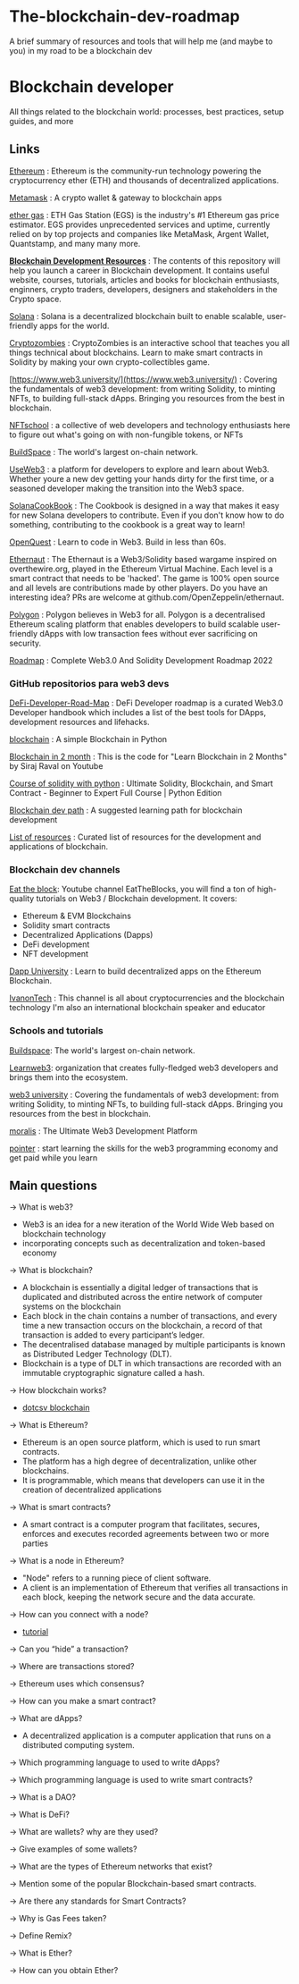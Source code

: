 # The-blockchain-dev-roadmap
A brief summary of resources and tools that will help me (and maybe to you) in my road to be a blockchain dev
# Blockchain developer

All things related to the blockchain world: processes, best practices, setup guides, and more

## Links

[Ethereum](https://ethereum.org/en/) : Ethereum is the community-run technology powering the cryptocurrency ether (ETH) and thousands of decentralized applications.


[Metamask](https://chrome.google.com/webstore/detail/metamask/nkbihfbeogaeaoehlefnkodbefgpgknn?hl=es) : A crypto wallet & gateway to blockchain apps


[ether gas](https://ethgasstation.info/) : ETH Gas Station (EGS) is the industry's #1 Ethereum gas price estimator. EGS provides unprecedented services and uptime, currently relied on by top projects and companies like MetaMask, Argent Wallet, Quantstamp, and many many more.


**[Blockchain Development Resources](https://github.com/PatrickAlphaC/Blockchain-Development-Resources)** : The contents of this repository will help you launch a career in Blockchain development. It contains useful website, courses, tutorials, articles and books for blockchain enthusiasts, enginners, crypto traders, developers, designers and stakeholders in the Crypto space.

[Solana](https://solana.com/) : Solana is a decentralized blockchain built to enable scalable, user-friendly apps for the world.

[Cryptozombies](https://cryptozombies.io/) : CryptoZombies is an interactive school that teaches you all things technical about blockchains. Learn to make smart contracts in Solidity by making your own crypto-collectibles game.

[https://www.web3.university/](https://www.web3.university/) : Covering the fundamentals of web3 development: from writing Solidity, to minting NFTs, to building full-stack dApps. Bringing you resources from the best in blockchain.


[NFTschool](https://nftschool.dev/) : a collective of web developers and technology enthusiasts here to figure out what's going on with non-fungible tokens, or NFTs

[BuildSpace](https://buildspace.so/) : The world's largest on-chain network.

[UseWeb3](https://www.useweb3.xyz/) : a platform for developers to explore and learn about Web3. Whether youre a new dev getting your hands dirty for the first time, or a seasoned developer making the transition into the Web3 space.

[SolanaCookBook](https://solanacookbook.com/#contributing) : The Cookbook is designed in a way that makes it easy for new Solana developers to contribute. Even if you don't know how to do something, contributing to the cookbook is a great way to learn!

[OpenQuest](https://openquest.xyz/) : Learn to code in Web3. Build in less than 60s.

[Ethernaut](https://ethernaut.openzeppelin.com/) : The Ethernaut is a Web3/Solidity based wargame inspired on overthewire.org, played in the Ethereum Virtual Machine. Each level is a smart contract that needs to be 'hacked'.
The game is 100% open source and all levels are contributions made by other players. Do you have an interesting idea? PRs are welcome at github.com/OpenZeppelin/ethernaut.

[Polygon](https://www.polygon.technology/) : Polygon believes in Web3 for all. Polygon is a decentralised Ethereum scaling platform that enables developers to build scalable user-friendly dApps with low transaction fees without ever sacrificing on security.

[Roadmap](https://vitto.cc/web3-and-solidity-smart-contracts-development-roadmap/) : Complete Web3.0 And Solidity Development Roadmap 2022


### GitHub repositorios para web3 devs

[DeFi-Developer-Road-Map](https://github.com/OffcierCia/DeFi-Developer-Road-Map) : DeFi Developer roadmap is a curated Web3.0 Developer handbook which includes a list of the best tools for DApps, development resources and lifehacks.

[blockchain](https://github.com/dvf/blockchain) : A simple Blockchain in Python

[Blockchain in 2 month](https://github.com/llSourcell/Learn_Blockchain_in_2_months) : This is the code for "Learn Blockchain in 2 Months" by Siraj Raval on Youtube

[Course of solidity with python](https://github.com/smartcontractkit/full-blockchain-solidity-course-py) : Ultimate Solidity, Blockchain, and Smart Contract - Beginner to Expert Full Course | Python Edition

[Blockchain dev path](https://github.com/protofire/blockchain-learning-path) : A suggested learning path for blockchain development

[List of resources](https://github.com/yjjnls/awesome-blockchain) : Curated list of resources for the development and applications of blockchain.


### Blockchain dev channels

[Eat the block](https://www.youtube.com/c/EatTheBlocks): Youtube channel EatTheBlocks, you will find a ton of high-quality tutorials on Web3 / Blockchain development. It covers:
- Ethereum & EVM Blockchains
- Solidity smart contracts
- Decentralized Applications (Dapps)
- DeFi development
- NFT development 

[Dapp University](https://www.youtube.com/c/DappUniversity) : Learn to build decentralized apps on the Ethereum Blockchain.


[IvanonTech](https://www.youtube.com/c/IvanonTech) : This channel is all about cryptocurrencies and the blockchain technology
I'm also an international blockchain speaker and educator 


### Schools and tutorials

[Buildspace](https://app.buildspace.so/home): The world's largest on-chain network.

[Learnweb3](https://www.learnweb3.io/tracks/freshman): organization that creates fully-fledged web3 developers and brings them into the ecosystem.

[web3 university](https://www.web3.university/) : Covering the fundamentals of web3 development: from writing Solidity, to minting NFTs, to building full-stack dApps. Bringing you resources from the best in blockchain.

[moralis](https://moralis.io/) : The Ultimate Web3 Development Platform

[pointer](https://www.pointer.gg/) : start learning the skills for the web3 programming economy and get paid while you learn

## Main questions

→ What is web3?
  * Web3 is an idea for a new iteration of the World Wide Web based on blockchain technology
  * incorporating concepts such as decentralization and token-based economy
  
→ What is blockchain?
  * A blockchain is essentially a digital ledger of transactions that is duplicated and distributed across the entire network of computer systems on the blockchain
  * Each block in the chain contains a number of transactions, and every time a new transaction occurs on the blockchain, a record of that transaction is added to every participant’s ledger. 
  * The decentralised database managed by multiple participants is known as Distributed Ledger Technology (DLT).
  * Blockchain is a type of DLT in which transactions are recorded with an immutable cryptographic signature called a hash.

→ How blockchain works?
  * [dotcsv blockchain](https://www.youtube.com/watch?v=V9Kr2SujqHw&t=632s)

→ What is Ethereum?
  * Ethereum is an open source platform, which is used to run smart contracts. 
  * The platform has a high degree of decentralization, unlike other blockchains. 
  * It is programmable, which means that developers can use it in the creation of decentralized applications

→ What is smart contracts?
  * A smart contract is a computer program that facilitates, secures, enforces and executes recorded agreements between two or more parties

→ What is a node in Ethereum?
  * "Node" refers to a running piece of client software. 
  * A client is an implementation of Ethereum that verifies all transactions in each block, keeping the network secure and the data accurate.

→ How can you connect with a node?
  * [tutorial](https://moralis.io/how-to-connect-to-ethereum-nodes/)

→ Can you “hide” a transaction?

→ Where are transactions stored?

→ Ethereum uses which consensus?

→ How can you make a smart contract?

→ What are dApps?
  * A decentralized application is a computer application that runs on a distributed computing system.

→ Which programming language to used to write dApps?

→ Which programming language is used to write smart contracts?

→ What is a DAO?

→ What is DeFi?

→ What are wallets? why are they used?

→ Give examples of some wallets?

→ What are the types of Ethereum networks that exist?

→ Mention some of the popular Blockchain-based smart contracts.

→ Are there any standards for Smart Contracts?

→ Why is Gas Fees taken?

→ Define Remix?

→ What is Ether?

→ How can you obtain Ether?
